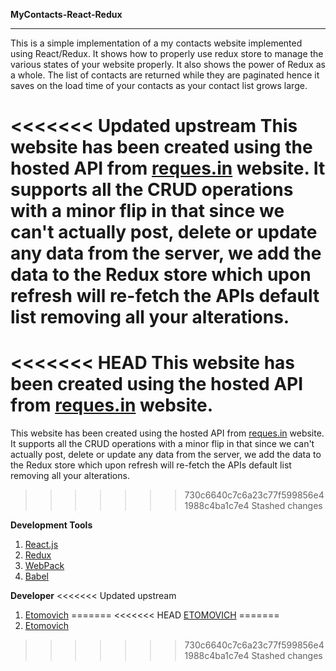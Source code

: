 **MyContacts-React-Redux**
<hr />
This is a simple implementation of a my contacts website implemented using React/Redux. It shows how to properly use redux store to manage the various states of your website properly. It also shows the power of Redux as a whole. The list of contacts are returned while they are paginated hence it saves on the load time of your contacts as your contact list grows large.

<<<<<<< Updated upstream
This website has been created using the hosted API from [reques.in](https://reqres.in/) website. It supports all the CRUD operations with a minor flip in that since we can't actually post, delete or update any data from the server, we add the data to the Redux store which upon refresh will re-fetch the APIs default list removing all your alterations.
=======
<<<<<<< HEAD
This website has been created using the hosted API from [reques.in](https://reqres.in/) website.
=======
This website has been created using the hosted API from [reques.in](https://reqres.in/) website. It supports all the CRUD operations with a minor flip in that since we can't actually post, delete or update any data from the server, we add the data to the Redux store which upon refresh will re-fetch the APIs default list removing all your alterations.
>>>>>>> 730c6640c7c6a23c77f599856e41988c4ba1c7e4
>>>>>>> Stashed changes

**Development Tools**
1.  [React.js](https://reactjs.org/)
1.  [Redux](https://redux.js.org/)
1.  [WebPack](https://www.npmjs.com/package/webpack)
1.  [Babel](https://babeljs.io/)

**Developer**
<<<<<<< Updated upstream
1. [Etomovich](https://ke.linkedin.com/in/james-etole-6a7115145)
=======
<<<<<<< HEAD
[ETOMOVICH](https://ke.linkedin.com/in/james-etole-6a7115145)
=======
1. [Etomovich](https://ke.linkedin.com/in/james-etole-6a7115145)
>>>>>>> 730c6640c7c6a23c77f599856e41988c4ba1c7e4
>>>>>>> Stashed changes
